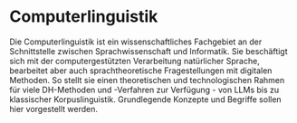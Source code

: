 # Computerlinguistik
 
Die Computerlinguistik ist ein wissenschaftliches Fachgebiet an der Schnittstelle zwischen Sprachwissenschaft und Informatik. Sie beschäftigt sich mit der computergestützten Verarbeitung natürlicher Sprache, bearbeitet aber auch sprachtheoretische Fragestellungen mit digitalen Methoden. So stellt sie einen theoretischen und technologischen Rahmen für viele DH-Methoden und -Verfahren zur Verfügung - von LLMs bis zu klassischer Korpuslinguistik. Grundlegende Konzepte und Begriffe sollen hier vorgestellt werden.